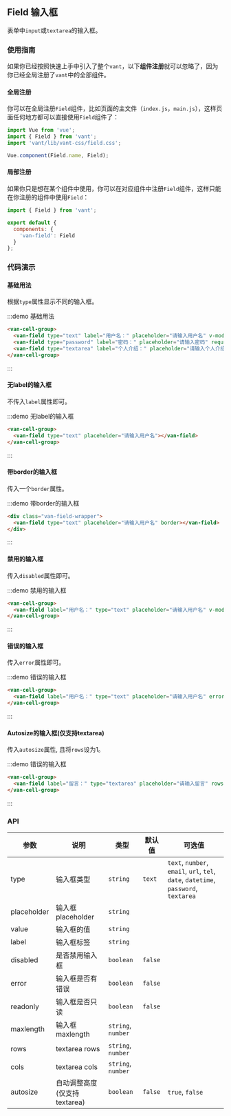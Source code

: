 <style>
@component-namespace demo {
  @b field {
    .van-field-wrapper {
      padding: 0 10px;
    }
  }
}
</style>

<script>
export default {
  data() {
    return {
      username: 'zhangmin'
    };
  }
};
</script>

## Field 输入框

表单中`input`或`textarea`的输入框。

### 使用指南

如果你已经按照快速上手中引入了整个`vant`，以下**组件注册**就可以忽略了，因为你已经全局注册了`vant`中的全部组件。

#### 全局注册

你可以在全局注册`Field`组件，比如页面的主文件（`index.js`，`main.js`），这样页面任何地方都可以直接使用`Field`组件了：

```js
import Vue from 'vue';
import { Field } from 'vant';
import 'vant/lib/vant-css/field.css';

Vue.component(Field.name, Field);
```

#### 局部注册

如果你只是想在某个组件中使用，你可以在对应组件中注册`Field`组件，这样只能在你注册的组件中使用`Field`：

```js
import { Field } from 'vant';

export default {
  components: {
    'van-field': Field
  }
};
```

### 代码演示

#### 基础用法

根据`type`属性显示不同的输入框。

:::demo 基础用法
```html
<van-cell-group>
  <van-field type="text" label="用户名：" placeholder="请输入用户名" v-model="username" required></van-field>
  <van-field type="password" label="密码：" placeholder="请输入密码" required></van-field>
  <van-field type="textarea" label="个人介绍：" placeholder="请输入个人介绍" required></van-field>
</van-cell-group>
```
:::

#### 无label的输入框

不传入`label`属性即可。

:::demo 无label的输入框
```html
<van-cell-group>
  <van-field type="text" placeholder="请输入用户名"></van-field>
</van-cell-group>
```
:::

#### 带border的输入框

传入一个`border`属性。

:::demo 带border的输入框
```html
<div class="van-field-wrapper">
  <van-field type="text" placeholder="请输入用户名" border></van-field>
</div>
```
:::

#### 禁用的输入框

传入`disabled`属性即可。

:::demo 禁用的输入框
```html
<van-cell-group>
  <van-field label="用户名：" type="text" placeholder="请输入用户名" v-model="username" disabled></van-field>
</van-cell-group>
```
:::

#### 错误的输入框

传入`error`属性即可。

:::demo 错误的输入框
```html
<van-cell-group>
  <van-field label="用户名：" type="text" placeholder="请输入用户名" error></van-field>
</van-cell-group>
```
:::


#### Autosize的输入框(仅支持textarea)

传入`autosize`属性, 且将`rows`设为1。

:::demo 错误的输入框
```html
<van-cell-group>
  <van-field label="留言：" type="textarea" placeholder="请输入留言" rows="1" autosize></van-field>
</van-cell-group>
```
:::

### API

| 参数       | 说明      | 类型       | 默认值       | 可选值       |
|-----------|-----------|-----------|-------------|-------------|
| type | 输入框类型 | `string`  | `text` | `text`, `number`, `email`, `url`, `tel`, `date`, `datetime`, `password`, `textarea`  |
| placeholder | 输入框placeholder | `string`  |  |   |
| value | 输入框的值 | `string`  |  |   |
| label | 输入框标签 | `string`  |  |   |
| disabled | 是否禁用输入框 | `boolean`  | `false` |   |
| error | 输入框是否有错误 | `boolean`  | `false` |   |
| readonly | 输入框是否只读 | `boolean`  | `false` |   |
| maxlength | 输入框maxlength | `string`, `number`  |  |   |
| rows | textarea rows | `string`, `number`   |  |   |
| cols | textarea cols | `string`, `number`  |  |   |
| autosize | 自动调整高度(仅支持textarea) | `boolean`  | `false` |  `true`, `false` |

